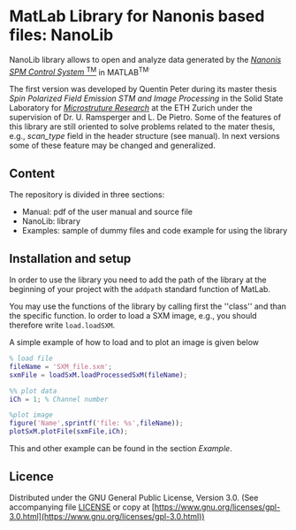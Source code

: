# MatLab Library for Nanonis based files: NanoLib

NanoLib library allows to open and analyze data generated by the [*Nanonis SPM Control System* <sup>TM<sup>](http://www.specs-zurich.com/en/home.html;jsessionid=FCD8A587EE447665C3F4A8CC374671EE) in MATLAB<sup>TM<sup>.

The first version was developed by Quentin Peter during its master thesis *Spin Polarized Field Emission STM and Image Processing* in the Solid State Laboratory for [*Microstruture Research*](http://www.microstructure.ethz.ch) at the ETH Zurich under the supervision of Dr. U. Ramsperger and L. De Pietro.
Some of the features of this library are still oriented to solve problems related to the mater thesis, e.g., *scan_type* field in the header structure (see manual). In next versions some of these feature may be changed and generalized.

## Content

The repository is divided in three sections:
* Manual: pdf of the user manual and source file
* NanoLib: library
* Examples: sample of dummy files and code example for using the library

## Installation and setup

In order to use the library you need to add the path of the library at the beginning of your project with the ```addpath``` standard function of MatLab.

You may use the functions of the library by calling first the ''class'' and than the specific function. Io order to load a SXM image, e.g., you should therefore write ```load.loadSXM```.

A simple example of how to load and to plot an image is given below

```matlab
% load file
fileName = 'SXM_file.sxm';
sxmFile = loadSxM.loadProcessedSxM(fileName);

%% plot data
iCh = 1; % Channel number

%plot image
figure('Name',sprintf('file: %s',fileName));
plotSxM.plotFile(sxmFile,iCh);
```

This and other example can be found in the section *Example*.

## Licence

Distributed under the GNU General Public License, Version 3.0. (See accompanying file [LICENSE](LICENSE) or copy at [https://www.gnu.org/licenses/gpl-3.0.html](https://www.gnu.org/licenses/gpl-3.0.html))
